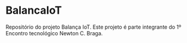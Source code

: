 # BalancaIoT
Repositório do projeto Balança IoT. Este projeto é parte integrante do 1º Encontro tecnológico Newton C. Braga.
